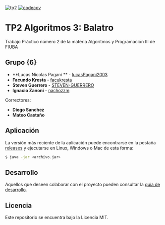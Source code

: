 ![tp2](https://github.com/fiuba/algo3_proyecto_base_tp2/actions/workflows/build.yml/badge.svg) [![codecov](https://codecov.io/gh/fiuba/algo3_proyecto_base_tp2/branch/master/graph/badge.svg)](https://codecov.io/gh/fiuba/algo3_proyecto_base_tp2)


# TP2 Algoritmos 3: Balatro

Trabajo Práctico número 2 de la materia Algoritmos y Programación III de FIUBA

## Grupo {6}

* **Lucas Nicolas Pagani ** - [lucasPagani2003](https://github.com/lucasPagani2003)
* **Facundo Kresta** - [facukresta](https://github.com/facukresta)
* **Steven Guerrero** - [STEVEN-GUERRERO](https://github.com/STEVEN-GUERRERO)
* **Ignacio Zanoni** - [nachozzm](https://github.com/nachozzm)

Correctores: 
* **Diego Sanchez**
* **Mateo Castaño**

## Aplicación

La versión más reciente de la aplicación puede encontrarse en la pestaña [releases](https://github.com/fiuba/algo3_proyecto_base_tp2/releases/latest) y ejecutarse en Linux, Windows o Mac de esta forma:

```bash
$ java -jar <archivo.jar>
```

## Desarrollo

Aquellos que deseen colaborar con el proyecto pueden consultar la [guía de desarrollo](./docs/Desarrollo.md).

## Licencia

Este repositorio se encuentra bajo la Licencia MIT.
